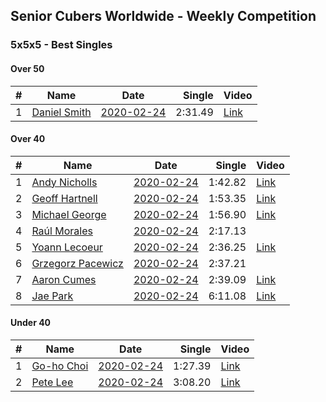 ## Senior Cubers Worldwide - Weekly Competition
### 5x5x5 - Best Singles

#### Over 50

| # | Name | Date | Single | Video |
| :--: | -- | :--: | --: | -- |
| 1 | [Daniel Smith](../persons/daniel_smith.md) | [2020-02-24](2020-02-24.md) | 2:31.49 | [Link](https://www.facebook.com/events/538921670053895/permalink/539390146673714/) |

#### Over 40

| # | Name | Date | Single | Video |
| :--: | -- | :--: | --: | -- |
| 1 | [Andy Nicholls](../persons/andy_nicholls.md) | [2020-02-24](2020-02-24.md) | 1:42.82 | [Link](https://www.facebook.com/events/538921670053895/permalink/539067020039360/) |
| 2 | [Geoff Hartnell](../persons/geoff_hartnell.md) | [2020-02-24](2020-02-24.md) | 1:53.35 | [Link](https://www.facebook.com/events/538921670053895/permalink/540734073205988/) |
| 3 | [Michael George](../persons/michael_george.md) | [2020-02-24](2020-02-24.md) | 1:56.90 | [Link](https://www.facebook.com/events/538921670053895/permalink/539655733313822/) |
| 4 | [Raúl Morales](../persons/raul_morales.md) | [2020-02-24](2020-02-24.md) | 2:17.13 | |
| 5 | [Yoann Lecoeur](../persons/yoann_lecoeur.md) | [2020-02-24](2020-02-24.md) | 2:36.25 | [Link](https://www.facebook.com/events/538921670053895/permalink/541223923157003/) |
| 6 | [Grzegorz Pacewicz](../persons/grzegorz_pacewicz.md) | [2020-02-24](2020-02-24.md) | 2:37.21 | |
| 7 | [Aaron Cumes](../persons/aaron_cumes.md) | [2020-02-24](2020-02-24.md) | 2:39.09 | [Link](https://www.facebook.com/events/538921670053895/permalink/541249876487741/) |
| 8 | [Jae Park](../persons/jae_park.md) | [2020-02-24](2020-02-24.md) | 6:11.08 | [Link](https://www.facebook.com/events/538921670053895/permalink/542842839661778/) |

#### Under 40

| # | Name | Date | Single | Video |
| :--: | -- | :--: | --: | -- |
| 1 | [Go-ho Choi](../persons/go-ho_choi.md) | [2020-02-24](2020-02-24.md) | 1:27.39 | [Link](https://www.facebook.com/events/538921670053895/permalink/539081640037898/) |
| 2 | [Pete Lee](../persons/pete_lee.md) | [2020-02-24](2020-02-24.md) | 3:08.20 | [Link](https://www.facebook.com/events/538921670053895/permalink/541504683128927/) |

